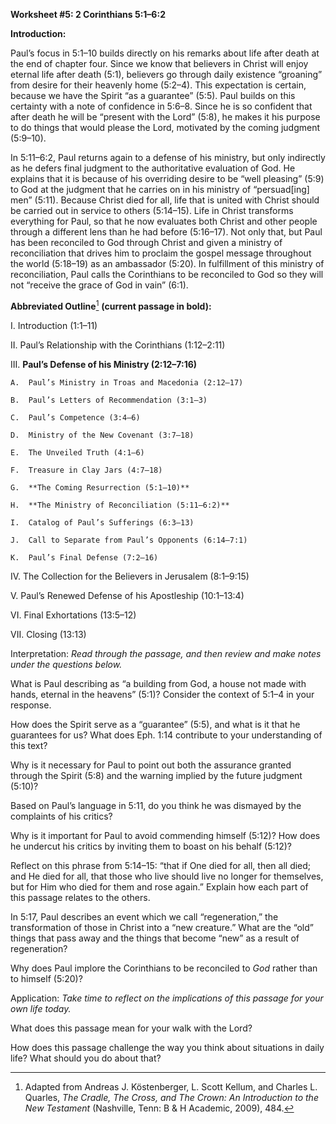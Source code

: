 **Worksheet \#5: 2 Corinthians 5:1–6:2**

**Introduction:**

Paul’s focus in 5:1–10 builds directly on his remarks about life after death at the end of chapter four. Since we know that believers in Christ will enjoy eternal life after death (5:1), believers go through daily existence “groaning” from desire for their heavenly home (5:2–4). This expectation is certain, because we have the Spirit “as a guarantee” (5:5). Paul builds on this certainty with a note of confidence in 5:6–8. Since he is so confident that after death he will be “present with the Lord” (5:8), he makes it his purpose to do things that would please the Lord, motivated by the coming judgment (5:9–10).

In 5:11–6:2, Paul returns again to a defense of his ministry, but only indirectly as he defers final judgment to the authoritative evaluation of God. He explains that it is because of his overriding desire to be “well pleasing” (5:9) to God at the judgment that he carries on in his ministry of “persuad[ing] men” (5:11). Because Christ died for all, life that is united with Christ should be carried out in service to others (5:14–15). Life in Christ transforms everything for Paul, so that he now evaluates both Christ and other people through a different lens than he had before (5:16–17). Not only that, but Paul has been reconciled to God through Christ and given a ministry of reconciliation that drives him to proclaim the gospel message throughout the world (5:18–19) as an ambassador (5:20). In fulfillment of this ministry of reconciliation, Paul calls the Corinthians to be reconciled to God so they will not “receive the grace of God in vain” (6:1).

**Abbreviated Outline**[^1] **(current passage in bold):**

I.  Introduction (1:1–11)

II. Paul’s Relationship with the Corinthians (1:12–2:11)

III. **Paul’s Defense of his Ministry (2:12–7:16)**

    A.  Paul’s Ministry in Troas and Macedonia (2:12–17)

    B.  Paul’s Letters of Recommendation (3:1–3)

    C.  Paul’s Competence (3:4–6)

    D.  Ministry of the New Covenant (3:7–18)

    E.  The Unveiled Truth (4:1–6)

    F.  Treasure in Clay Jars (4:7–18)

    G.  **The Coming Resurrection (5:1–10)**

    H.  **The Ministry of Reconciliation (5:11–6:2)**

    I.  Catalog of Paul’s Sufferings (6:3–13)

    J.  Call to Separate from Paul’s Opponents (6:14–7:1)

    K.  Paul’s Final Defense (7:2–16)

IV. The Collection for the Believers in Jerusalem (8:1–9:15)

V.  Paul’s Renewed Defense of his Apostleship (10:1–13:4)

VI. Final Exhortations (13:5–12)

VII. Closing (13:13)

Interpretation: *Read through the passage, and then review and make notes under the questions below.*

What is Paul describing as “a building from God, a house not made with hands, eternal in the heavens” (5:1)? Consider the context of 5:1–4 in your response.

How does the Spirit serve as a “guarantee” (5:5), and what is it that he guarantees for us? What does Eph. 1:14 contribute to your understanding of this text?

Why is it necessary for Paul to point out both the assurance granted through the Spirit (5:8) and the warning implied by the future judgment (5:10)?

Based on Paul’s language in 5:11, do you think he was dismayed by the complaints of his critics?

Why is it important for Paul to avoid commending himself (5:12)? How does he undercut his critics by inviting them to boast on his behalf (5:12)?

Reflect on this phrase from 5:14–15: “that if One died for all, then all died; and He died for all, that those who live should live no longer for themselves, but for Him who died for them and rose again.” Explain how each part of this passage relates to the others.

In 5:17, Paul describes an event which we call “regeneration,” the transformation of those in Christ into a “new creature.” What are the “old” things that pass away and the things that become “new” as a result of regeneration?

Why does Paul implore the Corinthians to be reconciled to *God* rather than to himself (5:20)?

Application: *Take time to reflect on the implications of this passage for your own life today.*

What does this passage mean for your walk with the Lord?

How does this passage challenge the way you think about situations in daily life? What should you do about that?

[^1]: Adapted from Andreas J. Köstenberger, L. Scott Kellum, and Charles L. Quarles, *The Cradle, The Cross, and The Crown: An Introduction to the New Testament* (Nashville, Tenn: B & H Academic, 2009), 484.
